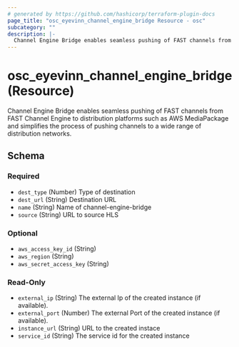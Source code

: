 ```yaml
---
# generated by https://github.com/hashicorp/terraform-plugin-docs
page_title: "osc_eyevinn_channel_engine_bridge Resource - osc"
subcategory: ""
description: |-
  Channel Engine Bridge enables seamless pushing of FAST channels from FAST Channel Engine to distribution platforms such as AWS MediaPackage and simplifies the process of pushing channels to a wide range of distribution networks.
---
```


# osc_eyevinn_channel_engine_bridge (Resource)

Channel Engine Bridge enables seamless pushing of FAST channels from FAST Channel Engine to distribution platforms such as AWS MediaPackage and simplifies the process of pushing channels to a wide range of distribution networks.



<!-- schema generated by tfplugindocs -->
## Schema

### Required

- `dest_type` (Number) Type of destination
- `dest_url` (String) Destination URL
- `name` (String) Name of channel-engine-bridge
- `source` (String) URL to source HLS

### Optional

- `aws_access_key_id` (String)
- `aws_region` (String)
- `aws_secret_access_key` (String)

### Read-Only

- `external_ip` (String) The external Ip of the created instance (if available).
- `external_port` (Number) The external Port of the created instance (if available).
- `instance_url` (String) URL to the created instace
- `service_id` (String) The service id for the created instance
